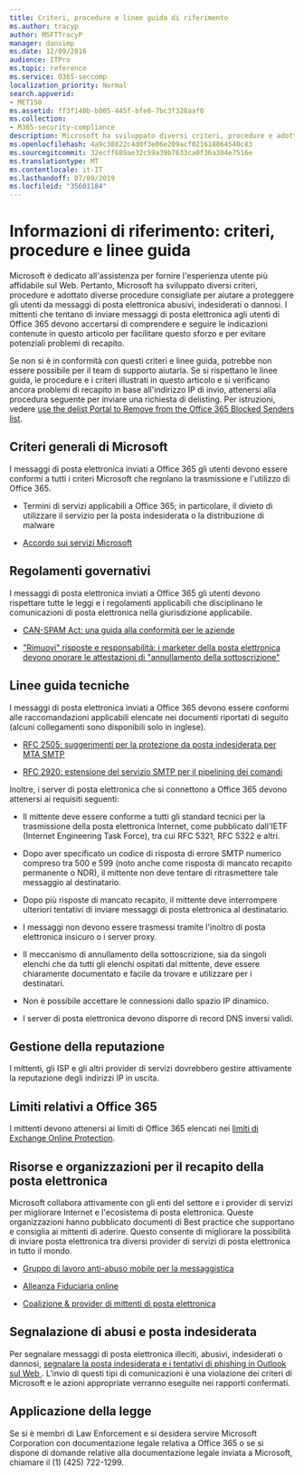 ```yaml
---
title: Criteri, procedure e linee guida di riferimento
ms.author: tracyp
author: MSFTTracyP
manager: dansimp
ms.date: 12/09/2016
audience: ITPro
ms.topic: reference
ms.service: O365-seccomp
localization_priority: Normal
search.appverid:
- MET150
ms.assetid: ff3f140b-b005-445f-bfe0-7bc3f328aaf0
ms.collection:
- M365-security-compliance
description: Microsoft ha sviluppato diversi criteri, procedure e adottato diverse procedure consigliate per aiutare a proteggere gli utenti da messaggi di posta elettronica abusivi, indesiderati o dannosi.
ms.openlocfilehash: 4a9c38822c4d0f3e06e209acf021618864540c83
ms.sourcegitcommit: 32ecff689ae32c59a39b7633ca0f36a304e7516e
ms.translationtype: MT
ms.contentlocale: it-IT
ms.lasthandoff: 07/09/2019
ms.locfileid: "35601184"
---
```

# <a name="reference-policies-practices-and-guidelines"></a>Informazioni di riferimento: criteri, procedure e linee guida
  
Microsoft è dedicato all'assistenza per fornire l'esperienza utente più affidabile sul Web. Pertanto, Microsoft ha sviluppato diversi criteri, procedure e adottato diverse procedure consigliate per aiutare a proteggere gli utenti da messaggi di posta elettronica abusivi, indesiderati o dannosi. I mittenti che tentano di inviare messaggi di posta elettronica agli utenti di Office 365 devono accertarsi di comprendere e seguire le indicazioni contenute in questo articolo per facilitare questo sforzo e per evitare potenziali problemi di recapito.
  
Se non si è in conformità con questi criteri e linee guida, potrebbe non essere possibile per il team di supporto aiutarla. Se si rispettano le linee guida, le procedure e i criteri illustrati in questo articolo e si verificano ancora problemi di recapito in base all'indirizzo IP di invio, attenersi alla procedura seguente per inviare una richiesta di delisting. Per istruzioni, vedere [use the delist Portal to Remove from the Office 365 Blocked Senders list](use-the-delist-portal-to-remove-yourself-from-the-office-365-blocked-senders-lis.md).
  
## <a name="general-microsoft-policies"></a>Criteri generali di Microsoft
<a name="GenMsftPolicies"> </a>

I messaggi di posta elettronica inviati a Office 365 gli utenti devono essere conformi a tutti i criteri Microsoft che regolano la trasmissione e l'utilizzo di Office 365.
  
- Termini di servizi applicabili a Office 365; in particolare, il divieto di utilizzare il servizio per la posta indesiderata o la distribuzione di malware
    
- [Accordo sui servizi Microsoft](https://www.microsoft.com/servicesagreement/)
    
## <a name="governmental-regulations"></a>Regolamenti governativi
<a name="GovtRegulations"> </a>

I messaggi di posta elettronica inviati a Office 365 gli utenti devono rispettare tutte le leggi e i regolamenti applicabili che disciplinano le comunicazioni di posta elettronica nella giurisdizione applicabile.
  
- [CAN-SPAM Act: una guida alla conformità per le aziende](https://www.ftc.gov/tips-advice/business-center/guidance/can-spam-act-compliance-guide-business)
    
- ["Rimuovi" risposte e responsabilità: i marketer della posta elettronica devono onorare le attestazioni di "annullamento della sottoscrizione"](https://www.lawpublish.com/ftc-emai-marketers-unsubscribe-claims.mdl)
    
## <a name="technical-guidelines"></a>Linee guida tecniche
<a name="TechGuidelines"> </a>

I messaggi di posta elettronica inviati a Office 365 devono essere conformi alle raccomandazioni applicabili elencate nei documenti riportati di seguito (alcuni collegamenti sono disponibili solo in inglese).
  
- [RFC 2505: suggerimenti per la protezione da posta indesiderata per MTA SMTP](https://www.ietf.org/rfc/rfc2505.txt)
    
- [RFC 2920: estensione del servizio SMTP per il pipelining dei comandi](https://www.ietf.org/rfc/rfc2920.txt)
    
Inoltre, i server di posta elettronica che si connettono a Office 365 devono attenersi ai requisiti seguenti:
  
- Il mittente deve essere conforme a tutti gli standard tecnici per la trasmissione della posta elettronica Internet, come pubblicato dall'IETF (Internet Engineering Task Force), tra cui RFC 5321, RFC 5322 e altri. 
    
- Dopo aver specificato un codice di risposta di errore SMTP numerico compreso tra 500 e 599 (noto anche come risposta di mancato recapito permanente o NDR), il mittente non deve tentare di ritrasmettere tale messaggio al destinatario.
    
- Dopo più risposte di mancato recapito, il mittente deve interrompere ulteriori tentativi di inviare messaggi di posta elettronica al destinatario.
    
- I messaggi non devono essere trasmessi tramite l'inoltro di posta elettronica insicuro o i server proxy.
    
- Il meccanismo di annullamento della sottoscrizione, sia da singoli elenchi che da tutti gli elenchi ospitati dal mittente, deve essere chiaramente documentato e facile da trovare e utilizzare per i destinatari.
    
- Non è possibile accettare le connessioni dallo spazio IP dinamico.
    
- I server di posta elettronica devono disporre di record DNS inversi validi.
    
## <a name="reputation-management"></a>Gestione della reputazione
<a name="RepManagement"> </a>

I mittenti, gli ISP e gli altri provider di servizi dovrebbero gestire attivamente la reputazione degli indirizzi IP in uscita.
  
## <a name="office-365-limits"></a>Limiti relativi a Office 365
<a name="sectionSection4"> </a>

I mittenti devono attenersi ai limiti di Office 365 elencati nei [limiti di Exchange Online Protection](https://technet.microsoft.com/library/exchange-online-protection-limits.aspx).
  
## <a name="email-delivery-resources-and-organizations"></a>Risorse e organizzazioni per il recapito della posta elettronica
<a name="sectionSection5"> </a>

Microsoft collabora attivamente con gli enti del settore e i provider di servizi per migliorare Internet e l'ecosistema di posta elettronica. Queste organizzazioni hanno pubblicato documenti di Best practice che supportano e consiglia ai mittenti di aderire. Questo consente di migliorare la possibilità di inviare posta elettronica tra diversi provider di servizi di posta elettronica in tutto il mondo.
  
- [Gruppo di lavoro anti-abuso mobile per la messaggistica](https://www.m3aawg.org/)
    
- [Alleanza Fiduciaria online](https://www.otalliance.org/resources)
    
- [Coalizione &amp; provider di mittenti di posta elettronica](http://www.espcoalition.org/)
    
## <a name="abuse-and-spam-reporting"></a>Segnalazione di abusi e posta indesiderata
<a name="AbuseSpamReports"> </a>

Per segnalare messaggi di posta elettronica illeciti, abusivi, indesiderati o dannosi, [segnalare la posta indesiderata e i tentativi di phishing in Outlook sul Web ](report-junk-email-and-phishing-scams-in-outlook-on-the-web-eop.md). L'invio di questi tipi di comunicazioni è una violazione dei criteri di Microsoft e le azioni appropriate verranno eseguite nei rapporti confermati.
  
## <a name="law-enforcement"></a>Applicazione della legge
<a name="sectionSection7"> </a>

Se si è membri di Law Enforcement e si desidera servire Microsoft Corporation con documentazione legale relativa a Office 365 o se si dispone di domande relative alla documentazione legale inviata a Microsoft, chiamare il (1) (425) 722-1299.
  

